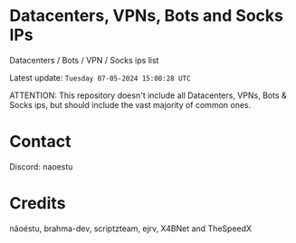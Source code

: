 # Datacenters, VPNs, Bots and Socks IPs
 
Datacenters / Bots / VPN / Socks ips list

Latest update: `Tuesday 07-05-2024 15:00:28 UTC` 

ATTENTION: This repository doesn't include all Datacenters, VPNs, Bots & Socks ips, 
but should include the vast majority of common ones.

# Contact
Discord: naoestu

# Credits
nãoéstu, brahma-dev, scriptzteam, ejrv, X4BNet and TheSpeedX
